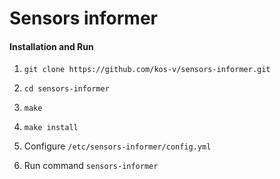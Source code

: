 # Sensors informer

#### Installation and Run

1. `git clone https://github.com/kos-v/sensors-informer.git`

2. `cd sensors-informer`

3. `make`

4. `make install`

5. Configure `/etc/sensors-informer/config.yml`

6. Run command `sensors-informer`
